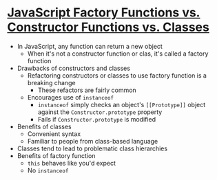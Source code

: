 # [JavaScript Factory Functions vs. Constructor Functions vs. Classes](https://medium.com/javascript-scene/javascript-factory-functions-vs-constructor-functions-vs-classes-2f22ceddf33e)

* In JavaScript, any function can return a new object
  * When it's not a constructor function or clas, it's called a factory function
* Drawbacks of constructors and classes
  * Refactoring constructors or classes to use factory function is a breaking change
    * These refactors are fairly common
  * Encourages use of `instanceof`
    * `instanceof` simply checks an object's `[[Prototype]]` object against the `Constructor.prototype` property
    * Fails if `Constructor.prototype` is modified
* Benefits of classes
  * Convenient syntax
  * Familiar to people from class-based language
* Classes tend to lead to problematic class hierarchies
* Benefits of factory function
  * `this` behaves like you'd expect
  * No `instanceof`


